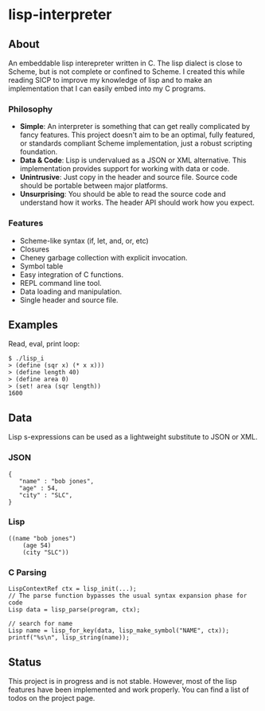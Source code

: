 lisp-interpreter
===============

## About

An embeddable lisp interepreter written in C. The lisp dialect is close to Scheme, but is not complete or confined to Scheme. I created this while reading SICP to improve my knowledge of lisp and to make an implementation that I can easily embed into my C programs.


### Philosophy

- **Simple**: An interpreter is something that can get really complicated by fancy features. This project doesn't aim to be an optimal, fully featured, or standards compliant Scheme implementation, just a robust scripting foundation.
- **Data & Code**: Lisp is undervalued as a JSON or XML alternative. This implementation provides support for working with data or code.
- **Unintrusive**: Just copy in the header and source file. Source code should be portable between major platforms.
- **Unsurprising**: You should be able to read the source code and understand how it works. The header API should work how you expect.

### Features

- Scheme-like syntax (if, let, and, or, etc)
- Closures
- Cheney garbage collection with explicit invocation.
- Symbol table
- Easy integration of C functions.
- REPL command line tool.
- Data loading and manipulation.
- Single header and source file.

## Examples


Read, eval, print loop:
```
$ ./lisp_i
> (define (sqr x) (* x x)))
> (define length 40)
> (define area 0)
> (set! area (sqr length))
1600
```

## Data

Lisp s-expressions can be used as a lightweight substitute to JSON or XML. 

### JSON 
```
{
   "name" : "bob jones",
   "age" : 54,
   "city" : "SLC",
}

```

### Lisp
```
((name "bob jones") 
    (age 54) 
    (city "SLC"))

```

### C Parsing
```
LispContextRef ctx = lisp_init(...);
// The parse function bypasses the usual syntax expansion phase for code
Lisp data = lisp_parse(program, ctx);

// search for name
Lisp name = lisp_for_key(data, lisp_make_symbol("NAME", ctx));
printf("%s\n", lisp_string(name));

```


## Status

This project is in progress and is not stable. However, most of the lisp features have been implemented and work properly. You can find a list of todos on the project page.


